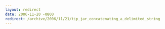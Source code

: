 ```yaml
---
layout: redirect
date: 2006-11-20 -0800
redirect: /archive/2006/11/21/tip_jar_concatenating_a_delimited_string.aspx/
---
```

